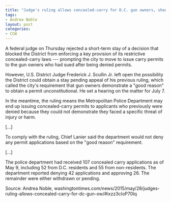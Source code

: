 ```yaml
---
title: "Judge's ruling allows concealed-carry for D.C. gun owners, shoots down police objections"
tags:
- Andrea Noble
layout: post
categories:
- CCW
---
```


A federal judge on Thursday rejected a short-term stay of a decision that blocked the District from enforcing a key provision of its restrictive concealed-carry laws --- prompting the city to move to issue carry permits to the gun owners who had sued after being denied permits.

However, U.S. District Judge Frederick J. Scullin Jr. left open the possibility the District could obtain a stay pending appeal of his previous ruling, which called the city's requirement that gun owners demonstrate a "good reason" to obtain a permit unconstitutional. He set a hearing on the matter for July 7.

In the meantime, the ruling means the Metropolitan Police Department may end up issuing concealed-carry permits to applicants who previously were denied because they could not demonstrate they faced a specific threat of injury or harm.

\[...\]

To comply with the ruling, Chief Lanier said the department would not deny any permit applications based on the "good reason" requirement.

\[...\]

The police department had received 107 concealed carry applications as of May 9, including 52 from D.C. residents and 55 from non-residents. The department reported denying 42 applications and approving 26. The remainder were either withdrawn or pending.

Source: Andrea Noble, washingtontimes.com/news/2015/may/28/judges-ruling-allows-concealed-carry-for-dc-gun-ow/#ixzz3cIoP70Iq
